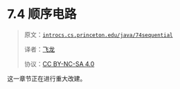 # 7.4   顺序电路

> 原文：[`introcs.cs.princeton.edu/java/74sequential`](https://introcs.cs.princeton.edu/java/74sequential)
> 
> 译者：[飞龙](https://github.com/wizardforcel)
> 
> 协议：[CC BY-NC-SA 4.0](https://creativecommons.org/licenses/by-nc-sa/4.0/)


这一章节正在进行重大改建。
